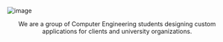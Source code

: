 ![image](https://user-images.githubusercontent.com/28709508/154758795-2e3db2ad-de0b-4e64-b2ad-4a6104fa710e.png)

<p style="text-align: center !important;">We are a group of Computer Engineering students designing custom applications for clients and university organizations.</p>
